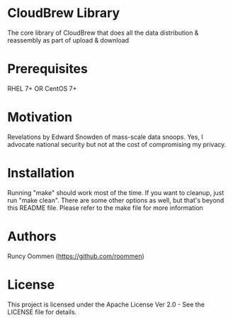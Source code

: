 # CloudBrew Library
The core library of CloudBrew that does all the data distribution & reassembly as part of upload & download

# Prerequisites
RHEL 7+ OR CentOS 7+

# Motivation
Revelations by Edward Snowden of mass-scale data snoops. Yes, I advocate national security but not at the cost of compromising my privacy.

# Installation
Running "make" should work most of the time. If you want to cleanup, just run "make clean".
There are some other options as well, but that's beyond this README file.
Please refer to the make file for more information

# Authors
Runcy Oommen (https://github.com/roommen)

# License
This project is licensed under the Apache License Ver 2.0 - See the LICENSE file for details.
